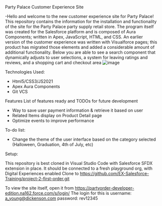 Party Palace Customer Experience Site  
  
  
  
  
  -Hello and welcome to the new customer experience site for Party Palace! This repository contains the information for the installation and functionality of the site for the Party Palace party supply retail store. The program itself was created for the Salesforce platform and is composed of Aura Components; written in Apex, JavaScript, HTML, and CSS. An earlier version of the customer experience was written with Visualforce pages; this product has migrated those elements and added a considerable amount of additional functionality. Below you are able to see a search component that dynamically adjusts to user selections, a system for leaving ratings and reviews, and a shopping cart and checkout area
![image](https://user-images.githubusercontent.com/43973882/119163121-f6a1b280-ba0f-11eb-8cea-a923952bd34d.png)
  
  
Technologies Used:

* Html5/CSS3/JS2021
* Apex Aura Components
* Git VCS

Features
List of features ready and TODOs for future development

* Way to save user payment information & retrieve it based on user
* Related Items display on Product Detail page
* Optimize events to improve performance

To-do list:

* Change the theme of the user interface based on the category selected (Halloween, Graduation, 4th of July, etc)

Setup:

This repository is best cloned in Visual Studio Code with Salesforce SFDX extension in place. It should be connected to a fresh playground org, with Digital Experiences enabled
Clone to https://github.com/EX-Salesforce-Training/project-2-first-order.git

To view the site itself, open it from https://partyorder-developer-edition.na162.force.com/s/login/
The login for this is username: a_young@dickenson.com
                      password: rev12345
